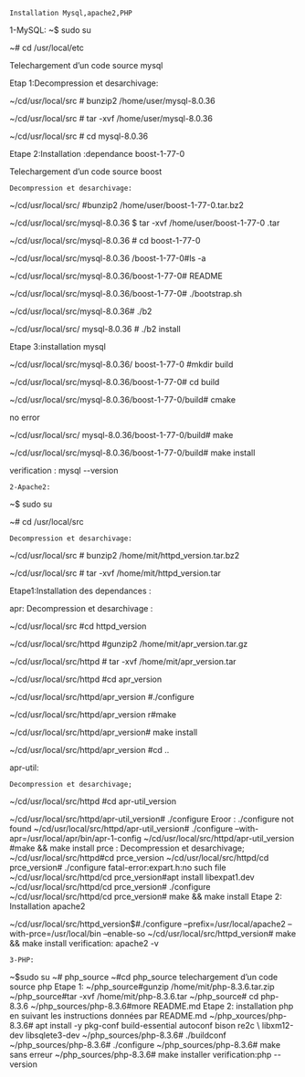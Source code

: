 	Installation Mysql,apache2,PHP

1-MySQL:
~$ sudo su      

~# cd /usr/local/etc

Telechargement d’un code source mysql

Etap 1:Decompression et desarchivage:

~/cd/usr/local/src # bunzip2 /home/user/mysql-8.0.36

~/cd/usr/local/src # tar -xvf /home/user/mysql-8.0.36

~/cd/usr/local/src # cd mysql-8.0.36

Etape 2:Installation :dependance boost-1-77-0

Telechargement d’un code source boost
	
 	Decompression et desarchivage:

~/cd/usr/local/src/ #bunzip2 /home/user/boost-1-77-0.tar.bz2

~/cd/usr/local/src/mysql-8.0.36 $ tar -xvf /home/user/boost-1-77-0 .tar

~/cd/usr/local/src/mysql-8.0.36 # cd boost-1-77-0

~/cd/usr/local/src/mysql-8.0.36 /boost-1-77-0#ls -a

~/cd/usr/local/src/mysql-8.0.36/boost-1-77-0# README

~/cd/usr/local/src/mysql-8.0.36/boost-1-77-0# ./bootstrap.sh

~/cd/usr/local/src/mysql-8.0.36# ./b2

~/cd/usr/local/src/ mysql-8.0.36 # ./b2 install

Etape 3:installation mysql 

~/cd/usr/local/src/mysql-8.0.36/ boost-1-77-0 #mkdir build

~/cd/usr/local/src/mysql-8.0.36/boost-1-77-0# cd build

~/cd/usr/local/src/mysql-8.0.36/boost-1-77-0/build# cmake
  
   no error

~/cd/usr/local/src/ mysql-8.0.36/boost-1-77-0/build# make

~/cd/usr/local/src/mysql-8.0.36/boost-1-77-0/build# make install

verification : mysql --version 



	2-Apache2:

~$ sudo su      

~# cd /usr/local/src
	
 	Decompression et desarchivage:

~/cd/usr/local/src # bunzip2 /home/mit/httpd_version.tar.bz2

~/cd/usr/local/src # tar -xvf /home/mit/httpd_version.tar

Etape1:Installation des dependances :

apr:
	Decompression et desarchivage :

~/cd/usr/local/src #cd httpd_version

~/cd/usr/local/src/httpd #gunzip2 /home/mit/apr_version.tar.gz

~/cd/usr/local/src/httpd # tar -xvf /home/mit/apr_version.tar

~/cd/usr/local/src/httpd #cd apr_version

~/cd/usr/local/src/httpd/apr_version #./configure

~/cd/usr/local/src/httpd/apr_version r#make

~/cd/usr/local/src/httpd/apr_version# make install

~/cd/usr/local/src/httpd/apr_version #cd ..

apr-util:

 	Decompression et desarchivage;

~/cd/usr/local/src/httpd #cd apr-util_version

~/cd/usr/local/src/httpd/apr-util_version# ./configure
	Eroor : ./configure not found
~/cd/usr/local/src/httpd/apr-util_version# ./configure –with-apr=/usr/local/apr/bin/apr-1-config
~/cd/usr/local/src/httpd/apr-util_version #make && make install
prce :
	Decompression et desarchivage;
~/cd/usr/local/src/httpd#cd prce_version
~/cd/usr/local/src/httpd/cd prce_version# ./configure
       fatal-error:expart.h:no such file
~/cd/usr/local/src/httpd/cd prce_version#apt install libexpat1.dev
~/cd/usr/local/src/httpd/cd prce_version# ./configure
~/cd/usr/local/src/httpd/cd prce_version# make && make install
Etape 2: Installation apache2

~/cd/usr/local/src/httpd_version$#./configure –prefix=/usr/local/apache2 –with-prce=/usr/local/bin –enable-so
~/cd/usr/local/src/httpd_version# make && make install
verification: apache2 -v

	3-PHP:

~$sudo su
~# php_source
~#cd php_source
	telechargement d’un code source php
	Etape 1:
~/php_source#gunzip /home/mit/php-8.3.6.tar.zip
~/php_source#tar -xvf /home/mit/php-8.3.6.tar
~/php_source# cd php-8.3.6
~/php_sources/php-8.3.6#more README.md
	Etape 2: installation php en suivant les instructions données par README.md
~/php_xources/php-8.3.6# apt install -y pkg-conf build-essential autoconf bison re2c \ libxm12-dev libsqlete3-dev
~/php_sources/php-8.3.6# ./buildconf
~/php_sources/php-8.3.6# ./configure
~/php_sources/php-8.3.6#  make 
sans erreur
~/php_sources/php-8.3.6#  make installer
verification:php --version


